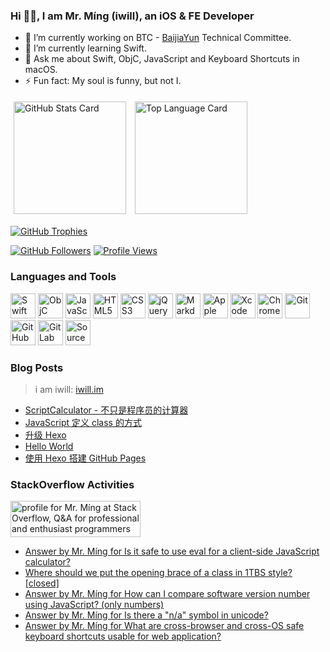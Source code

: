 ### Hi 👋🏿, I am Mr. Míng (iwill), an iOS & FE Developer

- 🔭 I’m currently working on BTC - [BaijiaYun](https://www.baijiayun.com/) Technical Committee.
- 🌱 I’m currently learning Swift.
- 💬 Ask me about Swift, ObjC, JavaScript and Keyboard Shortcuts in macOS.
- ⚡ Fun fact: My soul is funny, but not I.

<p><!-- add `p` for margin-bottom -->
  <a href="#"><!-- add `a` for inline-block -->
    <img alt="GitHub Stats Card" src="https://github-readme-stats.vercel.app/api?username=iwill&count_private=true&include_all_commits=true&show_icons=true&disable_animations=true&theme=swift" valign="top" hspace="5px" vspace="5px" height="180px" /><!-- remove space before `/a` for link style --></a>
  <a href="#">
    <img alt="Top Language Card" src="https://github-readme-stats.vercel.app/api/top-langs/?username=iwill&langs_count=10&layout=compact&theme=swift" valign="top" hspace="5px" vspace="5px" height="180px" /></a>
</p>

<a href="#">![GitHub Trophies](https://github-profile-trophy.vercel.app/?username=iwill&column=9&margin-w=10&margin-h=10&no-bg=true&no-frame=true)</a>

<div>
  <a href="#"><img src="https://img.shields.io/github/followers/iwill?label=Follow&style=social" alt="GitHub Followers" /></a>
  <a href="#"><img src="https://komarev.com/ghpvc/?username=iwill" alt="Profile Views" /></a>
</div>

### Languages and Tools

<div>
  <!-- Languages -->
  <a href="#"><img src="https://cdn.jsdelivr.net/gh/devicons/devicon/icons/swift/swift-original.svg" alt="Swift" width="40" height="40" /></a>
  <a href="#"><img src="https://cdn.jsdelivr.net/gh/devicons/devicon/icons/objectivec/objectivec-plain.svg" alt="ObjC" width="40" height="40" /></a>
  <a href="#"><img src="https://cdn.jsdelivr.net/gh/devicons/devicon/icons/javascript/javascript-original.svg" alt="JavaScript" width="40" height="40" /></a>
  <a href="#"><img src="https://cdn.jsdelivr.net/gh/devicons/devicon/icons/html5/html5-original.svg" width="40" alt="HTML5" height="40" /></a>
  <a href="#"><img src="https://cdn.jsdelivr.net/gh/devicons/devicon/icons/css3/css3-original.svg" width="40" alt="CSS3" height="40" /></a>
  <a href="#"><img src="https://cdn.jsdelivr.net/gh/devicons/devicon/icons/jquery/jquery-original.svg" alt="jQuery" width="40" height="40" /></a>
  <a href="#"><img src="https://cdn.jsdelivr.net/gh/devicons/devicon/icons/markdown/markdown-original.svg" alt="Markdown" width="40" height="40" /></a>
  <!-- Tools -->
  <a href="#"><img src="https://cdn.jsdelivr.net/gh/devicons/devicon/icons/apple/apple-original.svg" alt="Apple" width="40" height="40" /></a>
  <a href="#"><img src="https://cdn.jsdelivr.net/gh/devicons/devicon/icons/xcode/xcode-original.svg" alt="Xcode" width="40" height="40" /></a>
  <a href="#"><img src="https://cdn.jsdelivr.net/gh/devicons/devicon/icons/chrome/chrome-original.svg" alt="Chrome" width="40" height="40" /></a>
  <a href="#"><img src="https://cdn.jsdelivr.net/gh/devicons/devicon/icons/git/git-original.svg" alt="Git" width="40" height="40" /></a>
  <a href="#"><img src="https://cdn.jsdelivr.net/gh/devicons/devicon/icons/github/github-original.svg" alt="GitHub" width="40" height="40" /></a>
  <a href="#"><img src="https://cdn.jsdelivr.net/gh/devicons/devicon/icons/gitlab/gitlab-original.svg" alt="GitLab" width="40" height="40" /></a>
  <a href="#"><img src="https://cdn.jsdelivr.net/gh/devicons/devicon/icons/sourcetree/sourcetree-original.svg" alt="SourceTree" width="40" height="40" /></a>
</div>

### Blog Posts

> i am iwill: [iwill.im](https://iwill.im/)

<!-- BLOG-POST-LIST:START -->
- [ScriptCalculator - 不只是程序员的计算器](https://iwill.im/2022/07/08/script-calculator/)
- [JavaScript 定义 class 的方式](https://iwill.im/2022/04/07/class-js/)
- [升级 Hexo](https://iwill.im/2022/02/09/updating-hexo/)
- [Hello World](https://iwill.im/2015/08/28/hello-world/)
- [使用 Hexo 搭建 GitHub Pages](https://iwill.im/2014/04/20/blogging-with-hexo/)
<!-- BLOG-POST-LIST:END -->

### StackOverflow Activities

<!-- https://stackoverflow.com/users/456536/mr-m%c3%adng/flair -->
<a href="https://stackoverflow.com/users/456536/mr-m%c3%adng"><img src="https://stackoverflow.com/users/flair/456536.png?theme=clean" width="208" height="58" alt="profile for Mr. M&#237;ng at Stack Overflow, Q&amp;A for professional and enthusiast programmers" title="profile for Mr. M&#237;ng at Stack Overflow, Q&amp;A for professional and enthusiast programmers"></a>

<!-- STACKOVERFLOW:START -->
- [Answer by Mr. Míng for Is it safe to use eval for a client-side JavaScript calculator?](https://stackoverflow.com/questions/72823355/is-it-safe-to-use-eval-for-a-client-side-javascript-calculator/73495791#73495791)
- [Where should we put the opening brace of a class in 1TBS style? [closed]](https://stackoverflow.com/questions/73442910/where-should-we-put-the-opening-brace-of-a-class-in-1tbs-style)
- [Answer by Mr. Míng for How can I compare software version number using JavaScript? &lpar;only numbers&rpar;](https://stackoverflow.com/questions/6832596/how-can-i-compare-software-version-number-using-javascript-only-numbers/72275309#72275309)
- [Answer by Mr. Míng for Is there a &quot;n/a&quot; symbol in unicode?](https://stackoverflow.com/questions/21894410/is-there-a-n-a-symbol-in-unicode/71491517#71491517)
- [Answer by Mr. Míng for What are cross-browser and cross-OS safe keyboard shortcuts usable for web application?](https://stackoverflow.com/questions/3329420/what-are-cross-browser-and-cross-os-safe-keyboard-shortcuts-usable-for-web-appli/68768625#68768625)
<!-- STACKOVERFLOW:END -->

<!--
**iwill/iwill** is a ✨ _special_ ✨ repository because its `README.md` (this file) appears on your GitHub profile.

Here are some ideas to get you started:

- 🔭 I’m currently working on ...
- 🌱 I’m currently learning ...
- 👯 I’m looking to collaborate on ...
- 🤔 I’m looking for help with ...
- 💬 Ask me about ...
- 📫 How to reach me: ...
- 😄 Pronouns: ...
- ⚡ Fun fact: ...
-->
